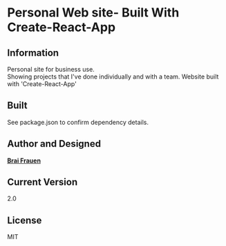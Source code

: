 # Personal Web site- Built With Create-React-App

## Information

Personal site for business use.   
Showing projects that I've done individually and with a team. 
Website built with 'Create-React-App'

## Built
See package.json to confirm dependency details.

## Author and Designed 

[**Brai Frauen**](https://www.linkedin.com/in/braifrauen/)

## Current Version 

2.0

## License 

MIT


